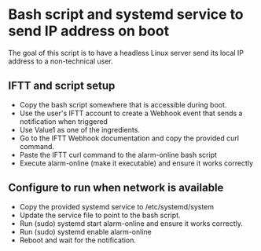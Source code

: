 # Bash script and systemd service to send IP address on boot

The goal of this script is to have a headless Linux server send its local IP address to a non-technical user.

## IFTT and script setup

* Copy the bash script somewhere that is accessible during boot.
* Use the user's IFTT account to create a Webhook event that sends a notification when triggered
* Use Value1 as one of the ingredients.
* Go to the IFTT Webhook documentation and copy the provided curl command.
* Paste the IFTT curl command to the alarm-online bash script
* Execute alarm-online (make it executable) and ensure it works correctly

## Configure to run when network is available

* Copy the provided systemd service to /etc/systemd/system
* Update the service file to point to the bash script.
* Run (sudo) systemd start alarm-online and ensure it works correctly.
* Run (sudo) systemd enable alarm-online
* Reboot and wait for the notification.
